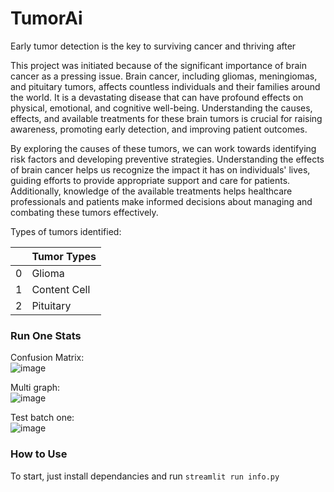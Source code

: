 # TumorAi
Early tumor detection is the key to surviving cancer and thriving after

This project was initiated because of the significant importance of brain cancer as a pressing issue. Brain cancer, including gliomas, meningiomas, and pituitary tumors, affects countless individuals and their families around the world. It is a devastating disease that can have profound effects on physical, emotional, and cognitive well-being. Understanding the causes, effects, and available treatments for these brain tumors is crucial for raising awareness, promoting early detection, and improving patient outcomes.

By exploring the causes of these tumors, we can work towards identifying risk factors and developing preventive strategies. Understanding the effects of brain cancer helps us recognize the impact it has on individuals' lives, guiding efforts to provide appropriate support and care for patients. Additionally, knowledge of the available treatments helps healthcare professionals and patients make informed decisions about managing and combating these tumors effectively.

Types of tumors identified:

|   | Tumor Types |
| - | - |
| 0 | Glioma |
| 1  | Content Cell |
| 2  | Pituitary  |

### Run One Stats
Confusion Matrix:<br>
![image](https://github.com/HarjyotS/tumor-ai/assets/66331423/a3a81528-27ad-45d8-a68e-4559c7c2919c)

Multi graph:<br>
![image](https://github.com/HarjyotS/tumor-ai/assets/66331423/8093a663-d40a-434d-8cdb-e09d2bcc979c)

Test batch one:<br>
![image](https://github.com/HarjyotS/tumor-ai/assets/66331423/05e8ea35-dac5-4a71-9381-65c9dc659a59)

### How to Use
To start, just install dependancies and run ```streamlit run info.py```
